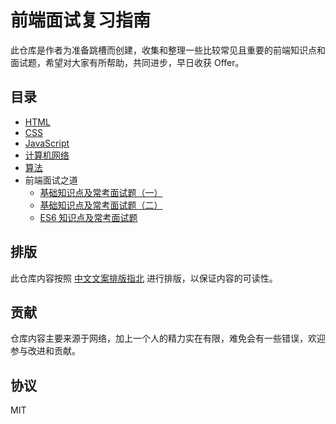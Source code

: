 # 前端面试复习指南

此仓库是作者为准备跳槽而创建，收集和整理一些比较常见且重要的前端知识点和面试题，希望对大家有所帮助，共同进步，早日收获 Offer。

## 目录

- [HTML](./HTML)
- [CSS](./CSS)
- [JavaScript](./JavaScript)
- [计算机网络](./Network)
- [算法](./Algorithm)
- 前端面试之道
  - [基础知识点及常考面试题（一）](./前端面试之道/01.md)
  - [基础知识点及常考面试题（二）](./前端面试之道/02.md)
  - [ES6 知识点及常考面试题](./前端面试之道/03.md)

## 排版

此仓库内容按照 [中文文案排版指北](http://mazhuang.org/wiki/chinese-copywriting-guidelines/) 进行排版，以保证内容的可读性。

## 贡献

仓库内容主要来源于网络，加上一个人的精力实在有限，难免会有一些错误，欢迎参与改进和贡献。

## 协议

MIT
